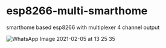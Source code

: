 # esp8266-multi-smarthome
smarthome based esp8266 with multiplexer 4 channel output



![WhatsApp Image 2021-02-05 at 13 25 35](https://user-images.githubusercontent.com/75739124/106997761-02959b80-67b6-11eb-91b6-8a2d2a2c6136.jpeg)
